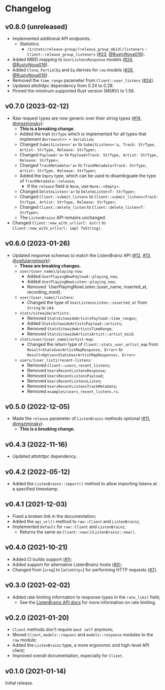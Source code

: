 # Changelog

## v0.8.0 (unreleased)

- Implemented additional API endpoints:
  - Statistics:
    - `/1/stats/release-group/(release_group_mbid)/listeners` - `Client::release_group_listeners` ([#23], [@RustyNova016]).
- Added MBID mapping to `UserListensResponse` models ([#24], [@RustyNova016]).
- Added `Clone`, `PartialEq` and `Eq` derives for `raw` models ([#26], [@RustyNova016]).
- Removed the `time_range` parameter from `Client::user_listens` ([#24]).
- Updated attohttpc dependency from 0.24 to 0.28.
- Pinned the minimum supported Rust version (MSRV) to 1.58.

[#23]: https://github.com/InputUsername/listenbrainz-rs/pull/23
[#24]: https://github.com/InputUsername/listenbrainz-rs/pull/24
[#26]: https://github.com/InputUsername/listenbrainz-rs/pull/26
[@RustyNova016]: https://github.com/RustyNova016

## v0.7.0 (2023-02-12)

- Raw request types are now generic over their string types ([#14], [@mgziminsky]):
  - **This is a breaking change.**
  - Added the trait `StrType` which is implemented for all types that implement `Borrow<str> + Serialize`;
  - Changed `SubmitListens<'a>` to `SubmitListens<'a, Track: StrType, Artist: StrType, Release: StrType>`;
  - Changed `Payload<'a>` to `Payload<Track: StrType, Artist: StrType, Release: StrType>`;
  - Changed `TrackMetadata<'a>` to `TrackMetadata<Track: StrType, Artist: StrType, Release: StrType>`;
  - Added the `Empty` type, which can be used to disambiguate the type of `TrackMetadata::release`;
    - If the `release` field is `None`, use `None::<Empty>`.
  - Changed `DeleteListen<'a>` to `DeleteListen<T: StrType>`;
  - Changed `Client::submit_listens` to `Client::submit_listens<Track: StrType, Artist: StrType, Release: StrType>`;
  - Changed `Client::delete_listen` to `Client::delete_listen<T: StrType>`;
  - The `ListenBrainz` API remains unchanged.
- Changed `Client::new_with_url(url: &str)` to `Client::new_with_url(url: impl ToString)`.

[#14]: https://github.com/InputUsername/listenbrainz-rs/pull/14
[@mgziminsky]: https://github.com/mgziminsky

## v0.6.0 (2023-01-26)

- Updated response schemas to match the ListenBrainz API ([#12], [#13], [@cellularnetwork]):
  - **These are breaking changes.**
  - `user/{user_name}/playing-now`:
    - Added `UserPlayingNowPayload::playing_now`;
    - Added `UserPlayingNowListen::playing_now`;
    - Removed `UserPlayingNowListen::{user_name, inserted_at, recording_msid}.
  - `user/{user_name}/listens`:
    - Changed the type of `UserListensListen::inserted_at` from `String` to `i64`.
  - `stats/sitewide/artists`:
    - Removed `StatsSitewideArtistsPayload::time_ranges`;
    - Added `StatsSitewideArtistsPayload::artists`;
    - Removed `StatsSitewideArtistsTimeRange`;
    - Removed `StatsSitewideArtistsArtist::artist_msid`.
  - `stats/user/{user_name}/artist-map`:
    - Changed the return type of `Client::stats_user_artist_map` from `Result<StatsUserArtistMapResponse, Error>`
      to `Result<Option<StatsUserArtistMapResponse>, Error>`.
  - `users/{user_list}/recent-listens`:
    - Removed `Client::users_recent_listens`;
    - Removed `UsersRecentListensResponse`;
    - Removed `UsersRecentListensPayload`;
    - Removed `UsersRecentListensListen`;
    - Removed `UsersRecentListensTrackMetadata`;
    - Removed `examples/users_recent_listens.rs`.

[#12]: https://github.com/InputUsername/listenbrainz-rs/pull/12
[#13]: https://github.com/InputUsername/listenbrainz-rs/pull/13
[@cellularnetwork]: https://github.com/cellularnetwork

## v0.5.0 (2022-12-05)

- Made the `release` parameter of `ListenBrainz` methods optional ([#11], [@mgziminsky]).
  - **This is a breaking change.**

[#11]: https://github.com/InputUsername/listenbrainz-rs/pull/11
[@mgziminsky]: https://github.com/mgziminsky

## v0.4.3 (2022-11-16)

- Updated attohttpc dependency.

## v0.4.2 (2022-05-12)

- Added the `ListenBrainz::import()` method to allow importing
  listens at a specified timestamp.

## v0.4.1 (2021-12-03)

- Fixed a broken link in the documentation;
- Added the `api_url()` method to `raw::Client` and `ListenBrainz`;
- Implemented `Default` for `raw::Client` and `ListenBrainz`;
  - Returns the same as `Client::new()`/`ListenBrainz::new()`.

## v0.4.0 (2021-10-21)

- Added CI builds support ([#1]);
- Added support for alternative ListenBrainz hosts ([#6]);
- Changed from [`ureq`] to [`attohttpc`] for performing HTTP requests ([#7]).

[#1]: https://github.com/InputUsername/listenbrainz-rs/pull/1
[#6]: https://github.com/InputUsername/listenbrainz-rs/pull/6
[#7]: https://github.com/InputUsername/listenbrainz-rs/pull/7

## v0.3.0 (2021-02-02)

- Added rate limiting information to response types in the `rate_limit` field;
  - See the [ListenBrainz API docs](https://listenbrainz.readthedocs.io/en/production/dev/api/#rate-limiting)
    for more information on rate limiting.

## v0.2.0 (2021-01-20)

- `Client` methods don't require `&mut self` anymore;
- Moved `Client`, `models::request` and `models::response` modules to the `raw` module;
- Added the `ListenBrainz` type, a more ergonomic and high-level API client;
- Improved overall documentation, especially for `Client`.

## v0.1.0 (2021-01-14)

Initial release.
